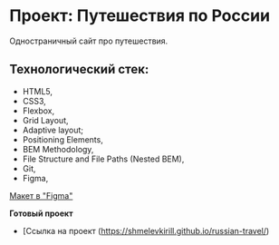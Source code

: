 # Проект: Путешествия по России

Одностраничный сайт про путешествия.

## Технологический стек:
* HTML5, 
* CSS3, 
* Flexbox, 
* Grid Layout,
* Adaptive layout; 
* Positioning Elements, 
* BEM Methodology, 
* File Structure and File Paths (Nested BEM), 
* Git, 
* Figma, 

[Макет в "Figma"](https://www.figma.com/file/w3Bb1v9Vq08lIoiIYLPegP/gotrip7?node-id=0%3A1)

**Готовый проект**

* [Ссылка на проект (https://shmelevkirill.github.io/russian-travel/)
